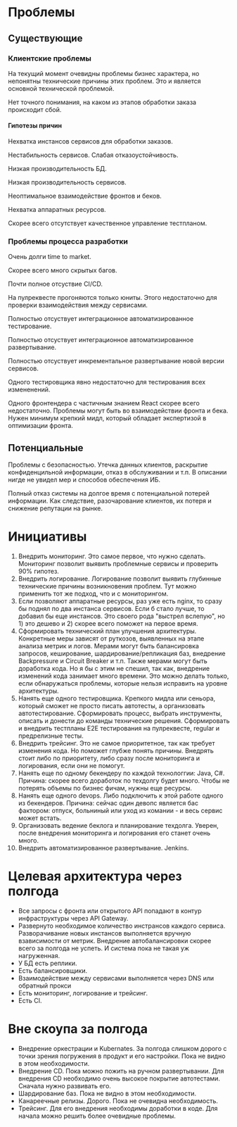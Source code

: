 # Проблемы

## Существующие

### Клиентские проблемы

На текущий момент очевидны проблемы бизнес характера, но непонятны технические причины этих проблем. Это и является основной технической проблемой.

Нет точного понимания, на каком из этапов обработки заказа происходит сбой.

#### Гипотезы причин

Нехватка инстансов сервисов для обработки заказов.

Нестабильность сервисов. Слабая отказоустойчивость.

Низкая производительность БД.

Низкая производительность сервисов.

Неоптимальное взаимодействие фронтов и беков.

Нехватка аппаратных ресурсов.

Скорее всего отсутствует качественное управление тестпланом.

### Проблемы процесса разработки

Очень долги time to market.

Скорее всего много скрытых багов.

Почти полное отсуствие CI/CD.

На пулреквесте прогоняются только юниты. Этого недостаточно для проверки взаимодействия между сервисами.

Полностью отсуствует интеграционное автоматизированное тестирование.

Полностью отсуствует интеграционное автоматизированное развертывание.

Полностью отсуствует инкрементальное развертывание новой версии сервисов.

Одного тестировщика явно недостаточно для тестирования всех измененений.

Одного фронтендера с частичным знанием React скорее всего недостаточно. Проблемы могут быть во взаимодействии фронта и бека. Нужен минимум крепкий мидл, который обладает экспертизой в оптимизации фронта.

## Потенциальные

Проблемы с безопасностью. Утечка данных клиентов, раскрытие конфиденцильной информации, отказ в обслуживании и т.п. В описании нигде не увидел мер и способов обеспечения ИБ.

Полный отказ системы на долгое время с потенциальной потерей информации. Как следствие, разочарование клиентов, их потеря и снижение репутации на рынке.

# Инициативы

1. Внедрить мониторинг. Это самое первое, что нужно сделать. Мониторинг позволит выявить проблемные сервисы и проверить 90% гипотез.
2. Внедрить логирование. Логирование позволит выявить глубинные технические причины возникновения проблем. Тут можно применить тот же подход, что и с мониторингом.
3. Если позволяют аппаратные ресурсы, раз уже есть nginx, то сразу бы поднял по два инстанса сервисов. Если б стало лучше, то добавил бы еще инстансов. Это своего рода "выстрел вслепую", но 1) это дешево и 2) скорее всего поможет на первое время.
4. Сформировать технический план улучшения архитектуры. Конкретные меры зависят от руткозов, выявленных на этапе анализа метрик и логов. Мерами могут быть балансировка запросов, кеширование, шардирование/репликация баз, внедрение Backpressure и Circuit Breaker и т.п. Также мерами могут быть доработка кода. Но я бы с этим не спешил, так как, внедрение изменений кода занимает много времени. Это можно делать только, если обнаружаться проблемы, которые нельзя исправить на уровне архитектуры.
5. Нанять еще одного тестировщика. Крепкого мидла или сеньора, который сможет не просто писать автотесты, а организовать автотестирование. Сформировать процесс, выбрать инструменты, описать и донести до команды технические решения. Сформировать и внедрить тестпланы E2E тестирования на пулреквесте, regular и предрелизные тесты.
6. Внедрить трейсинг. Это не самое приоритетное, так как требует изменения кода. Но поможет глубже понять причины. Внедрять стоит либо по приоритету, либо сразу после мониторинга и логирования, если они не помогут.
7. Нанять еще по одному бекендеру по каждой технологгии: Java, С#. Причина: скорее всего доработок по техдолгу будет много. Чтобы не потерять объемы по бизнес фичам, нужны еще ресурсы.
8. Нанять еще одного devops. Либо подключить к этой работе одного из бекендеров. Причина: сейчас один девопс является бас фактором: отпуск, больниный или уход из комании - и весь сервис может встать.
9. Организовать ведение беклога и планирование техдолга. Уверен, после внедрения мониторинга и логирования его станет очень много.
10. Внедрить автоматизированное развертывание. Jenkins.

# Целевая архитектура через полгода

* Все запросы с фронта или открытого API попадают в контур инфраструктуры через API Gateway.
* Развернуто необходимое количество инстрансов каждого сервиса. Разворачивание новых инстансов выполняется вручную взависимости от метрик. Внедрение автобалансировки скорее всего за полгода не успеть. И система пока не такая уж нагруженная.
* У БД есть реплики.
* Есть балансировщики.
* Взаимодействие между сервисами выполняется через DNS или обратный прокси
* Есть мониторинг, логирование и трейсинг.
* Есть CI.

# Вне скоупа за полгода

* Внедрение оркестрации и Kubernates. За полгода слишком дорого с точки зрения погружения в продукт и его настройки. Пока не видно в этом необходимости.
* Внедрение CD. Пока можно пожить на ручном развертывании. Для внедрения CD необходимо очень высокое покрытие автотестами. Сначала нужно развивать его.
* Шардирование баз. Пока не видно в этом необходимости.
* Канареечные релизы. Дорого. Пока не очевидна необходимость.
* Трейсинг. Для его внедрения необходимы доработки в коде. Для начала можно решить более очевидные проблемы.

